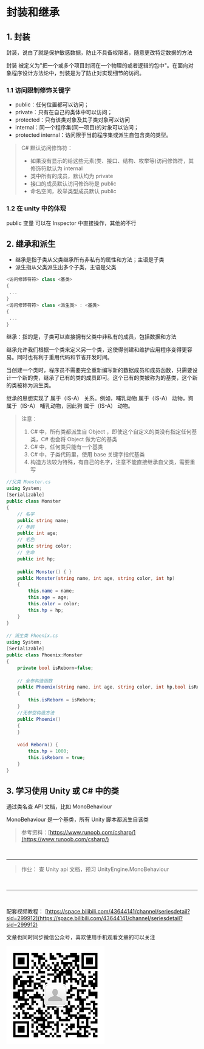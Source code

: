# 封装和继承

## 1. 封装

封装，说白了就是保护敏感数据，防止不具备权限者，随意更改特定数据的方法

封装 被定义为"把一个或多个项目封闭在一个物理的或者逻辑的包中"。在面向对象程序设计方法论中，封装是为了防止对实现细节的访问。

### 1.1 访问限制修饰关键字

- public：任何位置都可以访问；
- private：只有在自己的类体中可以访问；
- protected：只有该类对象及其子类对象可以访问
- internal：同一个程序集(同一项目)的对象可以访问；
- protected internal：访问限于当前程序集或派生自包含类的类型。

> C# 默认访问修饰符：
>
> - 如果没有显示的给这些元素(类、接口、结构、枚举等)访问修饰符，其修饰符默认为 internal
> - 类中所有的成员，默认均为 private
> - 接口的成员默认访问修饰符是 public
> - 命名空间，枚举类型成员默认 public

### 1.2 在 unity 中的体现

public 变量 可以在 Inspector 中直接操作，其他的不行

## 2. 继承和派生

- 继承是指子类从父类继承所有非私有的属性和方法；主语是子类
- 派生指从父类派生出多个子类，主语是父类

```C#
<访问修饰符符> class <基类>
{
 ...
}
<访问修饰符符> class <派生类> : <基类>
{
 ...
}
```

继承：指的是，子类可以直接拥有父类中非私有的成员，包括数据和方法

继承允许我们根据一个类来定义另一个类，这使得创建和维护应用程序变得更容易。同时也有利于重用代码和节省开发时间。

当创建一个类时，程序员不需要完全重新编写新的数据成员和成员函数，只需要设计一个新的类，继承了已有的类的成员即可。这个已有的类被称为的基类，这个新的类被称为派生类。

继承的思想实现了 属于（IS-A） 关系。例如，哺乳动物 属于（IS-A） 动物，狗 属于（IS-A） 哺乳动物，因此狗 属于（IS-A） 动物。

> 注意：
>
> 1. C# 中，所有类都派生自 Object ，即使这个自定义的类没有指定任何基类，C# 也会将 Object 做为它的基类
> 2. C# 中，任何类只能有一个基类
> 3. C# 中，子类代码里，使用 base 关键字指代基类
> 4. 构造方法较为特殊，有自己的名字，注意不能直接继承自父类，需要重写

```C#
//父类 Monster.cs
using System;
[Serializable]
public class Monster
{
    // 名字
    public string name;
    // 年龄
    public int age;
    // 毛色
    public string color;
    // 生命
    public int hp;

    public Monster() { }
    public Monster(string name, int age, string color, int hp)
    {
        this.name = name;
        this.age = age;
        this.color = color;
        this.hp = hp;
    }
}

// 派生类 Phoenix.cs
using System;
[Serializable]
public class Phoenix:Monster
{
    private bool isReborn=false;

    // 全参构造函数
    public Phoenix(string name, int age, string color, int hp,bool isReborn) : base(name, age, color, hp)
    {
        this.isReborn = isReborn;
    }
    //无参空构造方法
    public Phoenix()
    {
    }

    void Reborn() {
        this.hp = 1000;
        this.isReborn = true;
    }
}

```

## 3. 学习使用 Unity 或 C# 中的类

通过类名查 API 文档，比如 MonoBehaviour

MonoBehaviour 是一个基类，所有 Unity 脚本都派生自该类

> 参考资料：[https://www.runoob.com/csharp/](https://www.runoob.com/csharp/)

<br>

<hr>

> 作业：
> 查 Unity api 文档，预习 UnityEngine.MonoBehaviour

<br>

<hr>
<br>

配套视频教程：
[https://space.bilibili.com/43644141/channel/seriesdetail?sid=299912](https://space.bilibili.com/43644141/channel/seriesdetail?sid=299912)

文章也同时同步微信公众号，喜欢使用手机观看文章的可以关注

![](../../../../imgs/微信公众号二维码.jpg)
